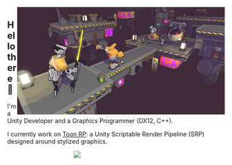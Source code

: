 <img align="right" src="https://github.com/Delt06/toon-rp/blob/master/Documentation/demo.jpg" alt="Toon RP" height="250"/>

## Hello there 👋

I'm a Unity Developer and a Graphics Programmer (DX12, C++).

I currently work on [Toon RP](https://github.com/Delt06/toon-rp/): a Unity Scriptable Render Pipeline (SRP) designed around stylized graphics.

<a href="https://github.com/Delt06/toon-rp">
  <img align="right" width="350" src="https://github-readme-stats.vercel.app/api/pin/?username=Delt06&repo=toon-rp&theme=dracula&hide_border=true"/>
</a>
